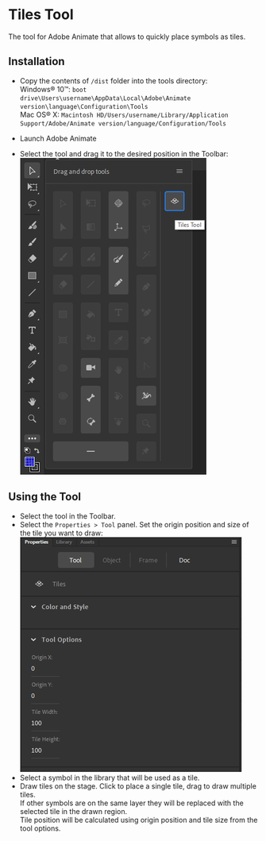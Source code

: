 # Tiles Tool
The tool for Adobe Animate that allows to quickly place symbols as tiles.

## Installation
* Copy the contents of `/dist` folder into the tools directory:\
Windows® 10™:
`boot drive\Users\username\AppData\Local\Adobe\Animate version\language\Configuration\Tools`\
Mac OS® X:
`Macintosh HD/Users/username/Library/Application Support/Adobe/Animate version/language/Configuration/Tools`

* Launch Adobe Animate

* Select the tool and drag it to the desired position in the Toolbar:\
![img.png](img/toolbar.png)

## Using the Tool

* Select the tool in the Toolbar.
* Select the `Properties > Tool` panel. Set the origin position and size of the tile you want to draw:\
![img.png](img/tool.png)
* Select a symbol in the library that will be used as a tile.
* Draw tiles on the stage. Click to place a single tile, drag to draw multiple tiles.\
If other symbols are on the same layer they will be replaced with the selected tile in the drawn region.\
Tile position will be calculated using origin position and tile size from the tool options.
